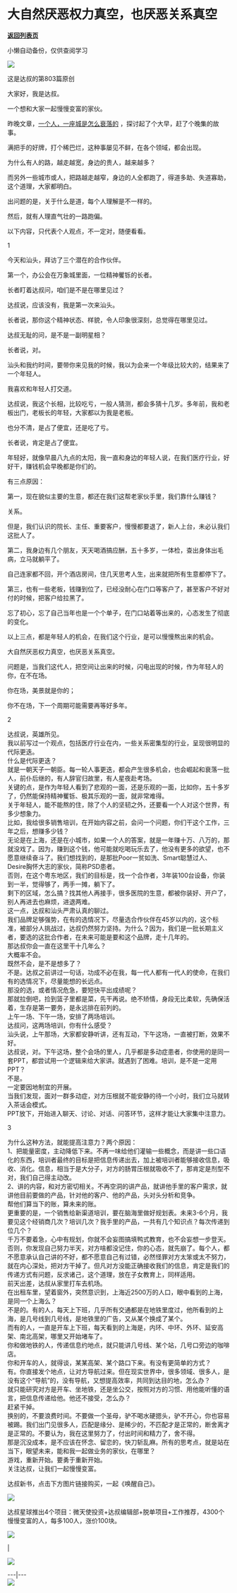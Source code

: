 # 大自然厌恶权力真空，也厌恶关系真空

[**返回列表页**](/gzh/达叔天演论)

小懒自动备份，仅供查阅学习

![](https://mmbiz.qpic.cn/mmbiz_png/7jriahnMs10LZ2ogDTFtMQZnTdcuGiaMUMibDBgE2tztbNrFgPOOlcw8OywDMvswLUTPaKwTPUmT4jJUD2UQaXuqw/640?wx_fmt=png)

这是达叔的第803篇原创

大家好，我是达叔。

一个想和大家一起慢慢变富的家伙。

昨晚文章，[一个人，一座城是怎么衰落的](http://mp.weixin.qq.com/s?__biz=MzA3MDQxNTg1MQ==&mid=2247493545&idx=1&sn=a8a97ef9bbec2f18589b16a2028f1b2f&chksm=9f3f832da8480a3b5f77b021ffcceb6bda7828aaad26d599aaf3515bdfa6bb7a39a05043f05a&scene=21#wechat_redirect)
，探讨起了个大早，赶了个晚集的故事。

满把手的好牌，打个稀巴烂，这种事屡见不鲜，在各个领域，都会出现。  

为什么有人的路，越走越宽，身边的贵人，越来越多？

而另外一些城市或人，把路越走越窄，身边的人全都跑了，得道多助、失道寡助，这个道理，大家都明白。  

出问题的是，关于什么是道，每个人理解是不一样的。

然后，就有人理直气壮的一路跑偏。

以下内容，只代表个人观点，不一定对，随便看看。

  

1

  

今天和汕头，拜访了三个潜在的合作伙伴。  

第一个，办公会在万象城里面，一位精神矍铄的长者。

长者盯着达叔问，咱们是不是在哪里见过？

达叔说，应该没有，我是第一次来汕头。

长者说，那你这个精神状态、样貌，令人印象很深刻，总觉得在哪里见过。

达叔无耻的问，是不是一副明星相？

长者说，对。

汕头和我约时间，要带你来见我的时候，我以为会来一个年级比较大的，结果来了一个年轻人。

我喜欢和年轻人打交道。

达叔说，我这个长相，比较吃亏，一般人猜测，都会多猜十几岁。多年前，我和老板出门，老板长的年轻，大家都以为我是老板。

也分不清，是占了便宜，还是吃了亏。

长者说，肯定是占了便宜。

年轻好，就像早晨八九点的太阳，我一直和身边的年轻人说，在我们医疗行业，好好干，赚钱机会早晚都是你们的。

有三点原因：

第一，现在貌似主要的生意，都还在我们这帮老家伙手里，我们靠什么赚钱？

关系。

但是，我们认识的院长、主任、重要客户，慢慢都要退了，新人上台，未必认我们这批人了。

第二，我身边有几个朋友，天天喝酒搞应酬，五十多岁，一体检，查出身体出毛病，立马就躺平了。

自己连家都不回，开个酒店房间，住几天思考人生，出来就把所有生意都停下了。

第三，也有一些老板，钱赚到位了，已经没耐心在门口等客户了，甚至客户不好对付的时候，把客户给拉黑了。

忘了初心，忘了自己当年也是一个个单子，在门口站着等出来的，心态发生了彻底的变化。  

以上三点，都是年轻人的机会，在我们这个行业，是可以慢慢熬出来的机会。  

大自然厌恶权力真空，也厌恶关系真空。

问题是，当我们这代人，把空间让出来的时候，闪电出现的时候，作为年轻人的你，在不在场。  

你在场，美景就是你的；

你不在场，下一个周期可能需要再等好多年。

  

2

  

达叔说，英雄所见。  
我以前写过一个观点，包括医疗行业在内，一些关系密集型的行业，呈现很明显的代际更迭。  
什么是代际更迭？  
就是一朝天子一朝臣。每一轮人事更迭，都会产生很多机会，也会崛起和衰落一批人，前仆后继的，有人辞官归故里，有人星夜赴考场。  
关键的点，是作为年轻人看到了悲观的一面，还是乐观的一面，比如你，五十多岁了，仍然能保持精神矍铄、极其乐观的一面，就非常难得。  
关于年轻人，能不能熬的住，除了个人的坚韧之外，还要看一个人对这个世界，有多少想象力。  
比如，我给很多销售培训，在开始内容之前，会问一个问题，你们干这个工作，三年之后，想赚多少钱？  
无论是在上海，还是在小城市，如果一个人的答案，就是一年赚十万、八万的，那就没戏了。因为，赚到这个钱，他可能就吃喝玩乐去了，他没有更多的欲望，也不愿意继续奋斗了。我们想找到的，是那批Poor一贫如洗、Smart聪慧过人、Desire胸怀大志的家伙，简称PSD患者。  
否则，在这个粤东地区，我们的目标是，找一个合作者，3年装100台设备，你装到一半，觉得够了，两手一摊，躺下了。  
剩下的区域，怎么搞？找其他人再接手，很多医院的生意，都被你装好、开户了，别人再进去也麻烦，进退两难。  
这一点，达叔和汕头严肃认真的聊过。  
我们品牌足够强势，在有的选情况下，尽量选合作伙伴在45岁以内的，这个标准，被部分人挑战过，达叔仍然努力坚持。为什么？因为，我们是一批长期主义者，要选的这批合作者，在未来可能是要和这个品牌，走十几年的。  
那达叔你会一直在这里干十几年么？  
大概率不会。  
既然不会，是不是想多了？  
不是。达叔之前讲过一句话，功成不必在我，每一代人都有一代人的使命，在我们有的选情况下，尽量能想的长远点。  
那没的选，或者情况危急，要短快平出成绩呢？  
那就拉倒吧，捡到篮子里都是菜，先干再说。绝不矫情，身段无比柔软，先确保活着，生存是第一要务，是永远排在前列的。  
上午一场、下午一场，安排了两场培训。  
达叔问，这两场培训，你有什么感受？  
汕头说，上午那场，大家都安静听讲，还有互动，下午这场，一直被打断，效果不好。  
达叔说，对。下午这场，整个会场的里人，几乎都是多动症患者，你使用的是同一套PPT，都尝试用一个逻辑来给大家讲。就遇到了困难。培训，是不是一定用PPT？  
不是。  
一定要因地制宜的开展。  
当我们发现，面对一群多动症，对方压根就不能安静的待一个小时，我们立马就转入茶话会模式。  
PPT放下，开始进入聊天、讨论、对话、问答环节，这样才能让大家集中注意力。  
  

3

  

为什么这种方法，就能提高注意力？两个原因：  
1、把能量密度，主动降低下来。不再一味给他们灌输一些概念，而是讲一些口语化的东西，培训者最终的目标是把信息传递出去，加上被培训者能够接收信息，吸收、消化。信息，相当于是大分子，对方的肠胃压根就吸收不了，那肯定是剂型不对，我们自己得主动改。  
2、讲的内容，和对方密切相关。不再空洞的讲产品，就讲他手里的客户需求，就讲他目前要做的产品，针对他的客户、他的产品，头对头分析和竞争。  
帮他们算当下的账，算未来的账。  
更重要的是，一个销售给新渠道培训，要在脑海里做好规划表。未来3-6个月，我要见这个经销商几次？培训几次？我手里的产品，一共有几个知识点？每次传递到位几个？  
千万不要着急，心中有规划，你就不会妄图搞填鸭式教育，也不会妄想一步登天。  
否则，你发现自己努力半天，对方啥都没记住，你的心态，就先崩了。每个人，都不愿意承认自己讲的不好，都不愿意自己有过错，必然怪罪对方太笨或太不努力，就在内心深处，把对方干掉了。但凡对方没能正确接收我们的信息，肯定是我们的传递方式有问题，反求诸己，这个道理，放在子女教育上，同样适用。  
前天出差，达叔从家里打车去机场。  
在出租车里，望着窗外，突然意识到，上海近2500万的人口，眼中看到的上海，是同一个上海么？  
不是的。有的人，每天上下班，几乎所有交通都是在地铁里度过，他所看到的上海，是几号线到几号线，是地铁里的广告，又从某个换成了某个。  
而有的人，一直是开车上下班，每天看到的上海是，内环、中环、外环、延安高架、南北高架，哪里又开始堵车了。  
你和做地铁的人，传递信息约地点，就只能讲几号线、某个站，几号口旁边的咖啡店。  
你和开车的人，就得谈，某某高架、某个路口下来。有没有更简单的方式？  
有。你直接发个地点，让对方导航过来。但在现实世界中，很多领域、很多人，是没有这个“导航”的，没有导航，又想提高效率，共同到达目的地，怎么办？  
就只能研究对方是开车、坐地铁，还是坐公交，按照对方的习惯、用他能听懂的语言，把信息传递给他。他还不接受，怎么办？  
赶紧干掉。  
换别的，不要浪费时间。不要做一个圣母，驴不喝水硬摁头，驴不开心，你也容易被踢。我们出门见很多人，匹配是缘分、是稀少的，不匹配才是正常的，断舍离才是正常的。不要认为，我在这里努力了，付出时间和精力了，舍不得。  
那是沉没成本，是不应该在怀念、留恋的，快刀斩乱麻。所有的思考点，就是站在当下，眼望未来，能和我一起做业务的家伙，在哪里？  
游戏，重新开始。要勇于重新开始。  
关注达叔，让我们一起慢慢变富。

达叔新书，点击下方图片链接购买，一起《唤醒自己》。  

  

![](https://mmbiz.qpic.cn/mmbiz_jpg/7jriahnMs10L0ibJpHiaxzlP2YRuxiadjBiad2DibibKCcavpjUfAkYJ6Cmo7yruddKkAialciacLXG5vxJRh506AeeAH0g/640?wx_fmt=jpeg&wxfrom;=5&wx;_lazy=1&wx;_co=1)

达叔星球推出4个项目：微天使投资+达叔编辑部+脱单项目+工作推荐，4300个慢慢变富的人，每多100人，涨价100块。

![](https://mmbiz.qpic.cn/mmbiz_png/7jriahnMs10LD2GPukTxiahFI6oM4lNDvKduqV0kwaJk5SqIuadNl7VvBibLD6mVAGrWR0AeZxxR7AvoQ2UzHXBEg/640?wx_fmt=png)

  

|

![](https://mmbiz.qpic.cn/mmbiz_jpg/7jriahnMs10LD2GPukTxiahFI6oM4lNDvKGKEmMhN7fZtl6NRhbkf2Vn8krZEPbFtbNpwcFRROweibXgaVcKhxazQ/640?wx_fmt=jpeg)  
  
---|---  
[![](https://mmbiz.qpic.cn/mmbiz_jpg/7jriahnMs10LcEot1GkBPa7BXh0V8jDZeAVTtIvX8nhP84UCW4F6dTgCXjpwDo4sjSSTUJjL3KAxh0nnfNFH8wA/640?wx_fmt=jpeg)](http://mp.weixin.qq.com/s?__biz=MzA3MDQxNTg1MQ==&mid=2247490853&idx=2&sn=154cb011c0644c5d4c45f0f9c70f55dc&chksm=9f3c79a1a84bf0b761f7812cd8b0b3b525a3441beb1c132305f5f68f058a5efb0005b0a08c27&scene=21#wechat_redirect)


